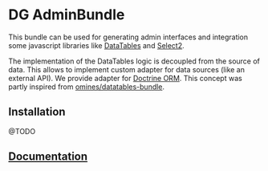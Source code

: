 # DG AdminBundle

This bundle can be used for generating admin interfaces and integration some javascript libraries like [DataTables](https://datatables.net/) and [Select2](https://select2.org/).

The implementation of the DataTables logic is decoupled from the source of data. This allows to implement custom adapter for data sources (like an external API). We provide adapter for [Doctrine ORM](https://github.com/doctrine/DoctrineBundle). This concept was partly inspired from [omines/datatables-bundle](https://github.com/omines/datatables-bundle).

## Installation

@TODO

## [Documentation](docs/README.md)
